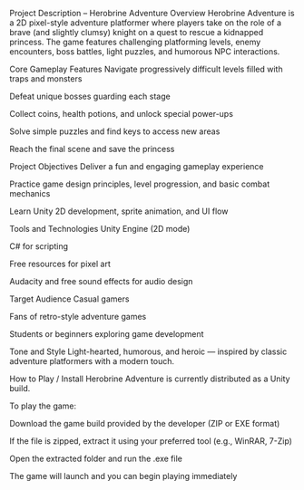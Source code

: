 Project Description – Herobrine Adventure
Overview
Herobrine Adventure is a 2D pixel-style adventure platformer where players take on the role of a brave (and slightly clumsy) knight on a quest to rescue a kidnapped princess. The game features challenging platforming levels, enemy encounters, boss battles, light puzzles, and humorous NPC interactions.

Core Gameplay Features
Navigate progressively difficult levels filled with traps and monsters

Defeat unique bosses guarding each stage

Collect coins, health potions, and unlock special power-ups

Solve simple puzzles and find keys to access new areas

Reach the final scene and save the princess

Project Objectives
Deliver a fun and engaging gameplay experience

Practice game design principles, level progression, and basic combat mechanics

Learn Unity 2D development, sprite animation, and UI flow

Tools and Technologies
Unity Engine (2D mode)

C# for scripting

Free resources for pixel art

Audacity and free sound effects for audio design

Target Audience
Casual gamers

Fans of retro-style adventure games

Students or beginners exploring game development

Tone and Style
Light-hearted, humorous, and heroic — inspired by classic adventure platformers with a modern touch.

How to Play / Install
Herobrine Adventure is currently distributed as a Unity build.

To play the game:

Download the game build provided by the developer (ZIP or EXE format)

If the file is zipped, extract it using your preferred tool (e.g., WinRAR, 7-Zip)

Open the extracted folder and run the .exe file

The game will launch and you can begin playing immediately
